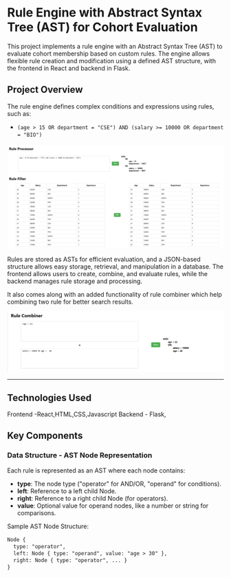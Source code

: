 # Rule Engine with Abstract Syntax Tree (AST) for Cohort Evaluation

This project implements a rule engine with an Abstract Syntax Tree (AST) to evaluate cohort membership based on custom rules. The engine allows flexible rule creation and modification using a defined AST structure, with the frontend in React and backend in Flask.

## Project Overview

The rule engine defines complex conditions and expressions using rules, such as:
- `(age > 15 OR department = "CSE") AND (salary >= 10000 OR department = "BIO")`

![alt text](image.png)

Rules are stored as ASTs for efficient evaluation, and a JSON-based structure allows easy storage, retrieval, and manipulation in a database. The frontend allows users to create, combine, and evaluate rules, while the backend manages rule storage and processing.

It also comes along with an added functionality of rule combiner which help combining two rule for better search results.

![alt text](image-1.png)

---
## Technologies Used 
Frontend -React,HTML,CSS,Javascript
Backend - Flask,

## Key Components

### Data Structure - AST Node Representation

Each rule is represented as an AST where each node contains:
- **type**: The node type ("operator" for AND/OR, "operand" for conditions).
- **left**: Reference to a left child Node.
- **right**: Reference to a right child Node (for operators).
- **value**: Optional value for operand nodes, like a number or string for comparisons.

Sample AST Node Structure:
```plaintext
Node {
  type: "operator",
  left: Node { type: "operand", value: "age > 30" },
  right: Node { type: "operator", ... }
}



